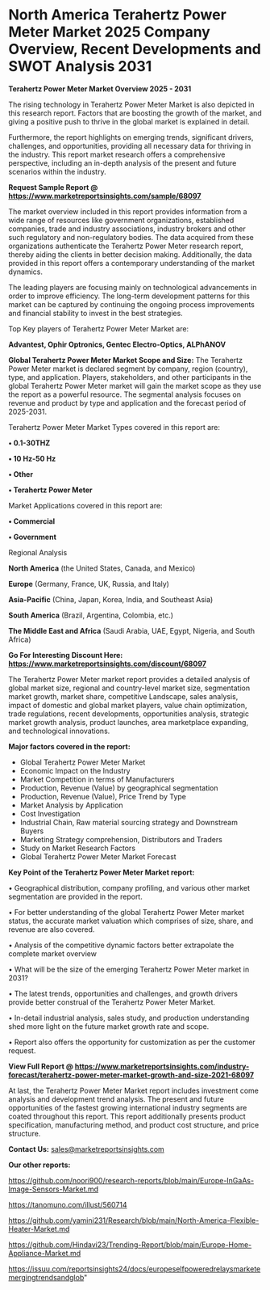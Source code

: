 # North America Terahertz Power Meter Market 2025 Company Overview, Recent Developments and SWOT Analysis 2031

<Strong> Terahertz Power Meter Market Overview 2025 - 2031</strong>

The rising technology in Terahertz Power Meter Market is also depicted in this research report. Factors that are boosting the growth of the market, and giving a positive push to thrive in the global market is explained in detail.

Furthermore, the report highlights on emerging trends, significant drivers, challenges, and opportunities, providing all necessary data for thriving in the industry. This report market research offers a comprehensive perspective, including an in-depth analysis of the present and future scenarios within the industry.

<strong>Request Sample Report @ <a href=https://www.marketreportsinsights.com/sample/68097>https://www.marketreportsinsights.com/sample/68097</a></strong>

The market overview included in this report provides information from a wide range of resources like government organizations, established companies, trade and industry associations, industry brokers and other such regulatory and non-regulatory bodies. The data acquired from these organizations authenticate the Terahertz Power Meter research report, thereby aiding the clients in better decision making. Additionally, the data provided in this report offers a contemporary understanding of the market dynamics.

The leading players are focusing mainly on technological advancements in order to improve efficiency. The long-term development patterns for this market can be captured by continuing the ongoing process improvements and financial stability to invest in the best strategies.

Top Key players of Terahertz Power Meter Market are:

<strong>Advantest, Ophir Optronics, Gentec Electro-Optics, ALPhANOV</strong>

<strong><b>Global Terahertz Power Meter Market Scope and Size:</b></strong>
The Terahertz Power Meter market is declared segment by company, region (country), type, and application. Players, stakeholders, and other participants in the global Terahertz Power Meter market will gain the market scope as they use the report as a powerful resource. The segmental analysis focuses on revenue and product by type and application and the forecast period of 2025-2031.

Terahertz Power Meter Market Types covered in this report are:

<strong>• 0.1-30THZ

• 10 Hz-50 Hz

• Other

• Terahertz Power Meter</strong>

Market Applications covered in this report are:

<strong>• Commercial

• Government</strong> 

Regional Analysis

<strong>North America</strong> (the United States, Canada, and Mexico)

<strong>Europe</strong> (Germany, France, UK, Russia, and Italy)

<strong>Asia-Pacific</strong> (China, Japan, Korea, India, and Southeast Asia)

<strong>South America</strong> (Brazil, Argentina, Colombia, etc.)

<strong>The Middle East and Africa</strong> (Saudi Arabia, UAE, Egypt, Nigeria, and South Africa)

<strong>Go For Interesting Discount Here: <a href=https://www.marketreportsinsights.com/discount/68097>https://www.marketreportsinsights.com/discount/68097</a></strong>

The Terahertz Power Meter market report provides a detailed analysis of global market size, regional and country-level market size, segmentation market growth, market share, competitive Landscape, sales analysis, impact of domestic and global market players, value chain optimization, trade regulations, recent developments, opportunities analysis, strategic market growth analysis, product launches, area marketplace expanding, and technological innovations.

<strong><b>Major factors covered in the report:</b></strong>
<ul>
  <li>Global Terahertz Power Meter Market </li>
  <li>Economic Impact on the Industry</li>
  <li>Market Competition in terms of Manufacturers</li>
  <li>Production, Revenue (Value) by geographical segmentation</li>
  <li>Production, Revenue (Value), Price Trend by Type</li>
  <li>Market Analysis by Application</li>
  <li>Cost Investigation</li>
  <li>Industrial Chain, Raw material sourcing strategy and Downstream Buyers</li>
  <li>Marketing Strategy comprehension, Distributors and Traders</li>
  <li>Study on Market Research Factors</li>
  <li>Global Terahertz Power Meter Market Forecast</li>
</ul>

<strong><b>Key Point of the Terahertz Power Meter Market report:</b></strong>

• Geographical distribution, company profiling, and various other market segmentation are provided in the report.

• For better understanding of the global Terahertz Power Meter market status, the accurate market valuation which comprises of size, share, and revenue are also covered.

• Analysis of the competitive dynamic factors better extrapolate the complete market overview

• What will be the size of the emerging Terahertz Power Meter market in 2031?

• The latest trends, opportunities and challenges, and growth drivers provide better construal of the Terahertz Power Meter Market.

• In-detail industrial analysis, sales study, and production understanding shed more light on the future market growth rate and scope.

• Report also offers the opportunity for customization as per the customer request.

<strong><b>View Full Report @ <a href=https://www.marketreportsinsights.com/industry-forecast/terahertz-power-meter-market-growth-and-size-2021-68097>https://www.marketreportsinsights.com/industry-forecast/terahertz-power-meter-market-growth-and-size-2021-68097</a></b></strong>


At last, the Terahertz Power Meter Market report includes investment come analysis and development trend analysis. The present and future opportunities of the fastest growing international industry segments are coated throughout this report. This report additionally presents product specification, manufacturing method, and product cost structure, and price structure.

<strong>Contact Us:</strong>
sales@marketreportsinsights.com

<strong>Our other reports:</strong>

<a href=https://github.com/noori900/research-reports/blob/main/Europe-InGaAs-Image-Sensors-Market.md>https://github.com/noori900/research-reports/blob/main/Europe-InGaAs-Image-Sensors-Market.md</a>

<a href=https://tanomuno.com/illust/560714>https://tanomuno.com/illust/560714</a>

<a href=https://github.com/yamini231/Research/blob/main/North-America-Flexible-Heater-Market.md>https://github.com/yamini231/Research/blob/main/North-America-Flexible-Heater-Market.md</a>

<a href=https://github.com/Hindavi23/Trending-Report/blob/main/Europe-Home-Appliance-Market.md>https://github.com/Hindavi23/Trending-Report/blob/main/Europe-Home-Appliance-Market.md</a>

<a href=https://issuu.com/reportsinsights24/docs/europeselfpoweredrelaysmarketemergingtrendsandglob>https://issuu.com/reportsinsights24/docs/europeselfpoweredrelaysmarketemergingtrendsandglob</a>"
